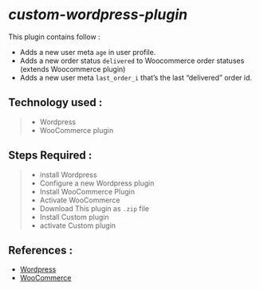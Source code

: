 # ***custom-wordpress-plugin***
This plugin contains follow : 
* Adds a new user meta `age` in user profile.
* Adds a new order status `delivered` to Woocommerce order statuses (extends Woocommerce plugin) 
* Adds a new user meta `last_order_i` that’s the last “delivered” order id.

## Technology used :
> * Wordpress 
> * WooCommerce plugin

## Steps Required :
> * install Wordpress
> * Configure a new Wordpress plugin
> * Install WooCommerce Plugin
> * Activate WooCommerce
> * Download This plugin as `.zip` file
> * Install Custom plugin
> * activate Custom plugin

## References :
* [Wordpress](https://wordpress.com/read)
* [WooCommerce](https://woocommerce.com/my-dashboard/)
